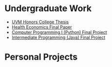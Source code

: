 # Undergraduate Work

- [UVM Honors College Thesis](hcol-thesis.html)
- [Health Economics Final Paper](health-econ-final-paper.html)
- [Computer Programming I (Python) Final Project](cs-021/cs-021-all.html)
- [Intermediate Programming (Java) Final Project](cs-110/cs-110-all.html)

# Personal Projects
